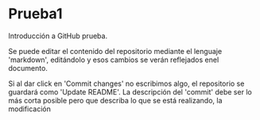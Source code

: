 # Prueba1
Introducción a GitHub prueba.

Se puede editar el contenido del repositorio mediante el lenguaje 'markdown', editándolo y esos cambios se verán reflejados enel documento.

Si al dar click en 'Commit changes' no escribimos algo, el repositorio se guardará como 'Update README'. La descripción del 'commit' debe ser lo más corta posible pero que describa lo que se está realizando, la modificación
